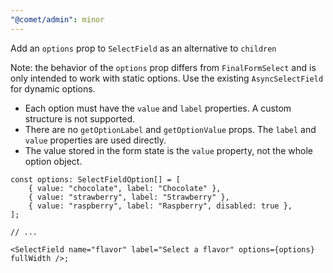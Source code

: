```yaml
---
"@comet/admin": minor
---
```


Add an `options` prop to `SelectField` as an alternative to `children`

Note: the behavior of the `options` prop differs from `FinalFormSelect` and is only intended to work with static options.
Use the existing `AsyncSelectField` for dynamic options.

-   Each option must have the `value` and `label` properties. A custom structure is not supported.
-   There are no `getOptionLabel` and `getOptionValue` props. The `label` and `value` properties are used directly.
-   The value stored in the form state is the `value` property, not the whole option object.

```tsx
const options: SelectFieldOption[] = [
    { value: "chocolate", label: "Chocolate" },
    { value: "strawberry", label: "Strawberry" },
    { value: "raspberry", label: "Raspberry", disabled: true },
];

// ...

<SelectField name="flavor" label="Select a flavor" options={options} fullWidth />;
```
